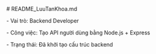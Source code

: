 \# README\_LuuTanKhoa.md

\- Vai trò: Backend Developer

\- Công việc: Tạo API người dùng bằng Node.js + Express

\- Trạng thái: Đã khởi tạo cấu trúc backend



